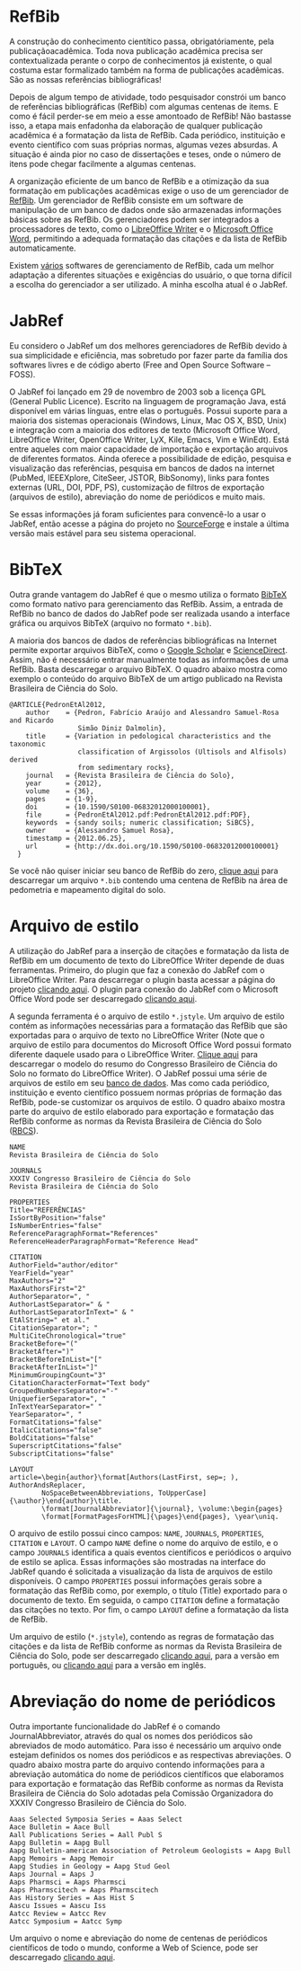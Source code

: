RefBib
======

A construção do conhecimento cientítico passa, obrigatóriamente, pela publicaçãoacadêmica. Toda nova publicação acadêmica precisa ser contextualizada perante o corpo de conhecimentos já existente, o qual costuma estar formalizado também na forma de publicações acadêmicas. São as nossas referências bibliográficas!

Depois de algum tempo de atividade, todo pesquisador constrói um banco de referências bibliográficas (RefBib) com algumas centenas de items. E como é fácil perder-se em meio a esse amontoado de RefBib! Não bastasse isso, a etapa mais enfadonha da elaboração de qualquer publicação acadêmica é a formatação da lista de RefBib. Cada periódico, instituição e evento científico com suas próprias normas, algumas vezes absurdas. A situação é ainda pior no caso de dissertações e teses, onde o número de itens pode chegar facilmente a algumas centenas.

A organização eficiente de um banco de RefBib e a otimização da sua formatação em publicações acadêmicas exige o uso de um gerenciador de [RefBib](pt.wikipedia.org/wiki/Gerenciador_de_refer%C3%AAncias_bibliogr%C3%A1ficas). Um gerenciador de RefBib consiste em um software de manipulação de um banco de dados onde são armazenadas informações básicas sobre as RefBib. Os gerenciadores podem ser integrados a processadores de texto, como o [LibreOffice Writer](http://pt-br.libreoffice.org/) e o [Microsoft Office Word](http://office.microsoft.com/pt-br/), permitindo a adequada formatação das citações e da lista de RefBib automaticamente. 

Existem [vários](http://en.wikipedia.org/wiki/Comparison_of_reference_management_software) softwares de gerenciamento de RefBib, cada um melhor adaptação a diferentes situações e exigências do usuário, o que torna difícil a escolha do gerenciador a ser utilizado. A minha escolha atual é o JabRef.

# JabRef

Eu considero o JabRef um dos melhores gerenciadores de RefBib devido à sua simplicidade e eficiência, mas sobretudo por fazer parte da família dos softwares livres e de código aberto (Free and Open Source Software – FOSS).

O JabRef foi lançado em 29 de novembro de 2003 sob a licença GPL (General Public Licence). Escrito na linguagem de programação Java, está disponível em várias línguas, entre elas o português. Possui suporte para a maioria dos sistemas operacionais (Windows, Linux, Mac OS X, BSD, Unix) e integração com a maioria dos editores de texto (Microsoft Office Word, LibreOffice Writer, OpenOffice Writer, LyX, Kile, Emacs, Vim e WinEdt). Está entre aqueles com maior capacidade de importação e exportação arquivos de diferentes formatos. Ainda oferece a possibilidade de edição, pesquisa e visualização das referências, pesquisa em bancos de dados na internet (PubMed, IEEEXplore, CiteSeer, JSTOR, BibSonomy), links para fontes externas (URL, DOI, PDF, PS), customização de filtros de exportação (arquivos de estilo), abreviação do nome de periódicos e muito mais.

Se essas informações já foram suficientes para convencê-lo a usar o JabRef, então acesse a página do projeto no [SourceForge](http://sourceforge.net/projects/jabref/files/jabref/) e instale a última versão mais estável para seu sistema operacional.

# BibTeX

Outra grande vantagem do JabRef é que o mesmo utiliza o formato [BibTeX](http://pt.wikipedia.org/wiki/Bibtex) como formato nativo para gerenciamento das RefBib. Assim, a entrada de RefBib no banco de dados do JabRef pode ser realizada usando a interface gráfica ou arquivos BibTeX (arquivo no formato `*.bib`).

A maioria dos bancos de dados de referências bibliográficas na Internet permite exportar arquivos BibTeX, como o [Google Scholar](scholar.google.com.br) e [ScienceDirect](http://www.sciencedirect.com/). Assim, não é necessário entrar manualmente todas as informações de uma RefBib. Basta descarregar o arquivo BibTeX. O quadro abaixo mostra como exemplo o conteúdo do arquivo BibTeX de um artigo publicado na Revista Brasileira de Ciência do Solo.

```
@ARTICLE{PedronEtAl2012,
    author    = {Pedron, Fabrício Araújo and Alessandro Samuel-Rosa and Ricardo
                 Simão Diniz Dalmolin},
    title     = {Variation in pedological characteristics and the taxonomic
                 classification of Argissolos (Ultisols and Alfisols) derived
                 from sedimentary rocks},
    journal   = {Revista Brasileira de Ciência do Solo},
    year      = {2012},
    volume    = {36},
    pages     = {1-9},
    doi       = {10.1590/S0100-06832012000100001},
    file      = {PedronEtAl2012.pdf:PedronEtAl2012.pdf:PDF},
    keywords  = {sandy soils; numeric classification; SiBCS},
    owner     = {Alessandro Samuel Rosa},
    timestamp = {2012.06.25},
    url       = {http://dx.doi.org/10.1590/S0100-06832012000100001}
  }
```

Se você não quiser iniciar seu banco de RefBib do zero, [clique aqui](database.bib) para descarregar um arquivo `*.bib` contendo uma centena de RefBib na área de pedometria e mapeamento digital do solo.

# Arquivo de estilo

A utilização do JabRef para a inserção de citações e formatação da lista de RefBib em um documento de texto do LibreOffice Writer depende de duas ferramentas. Primeiro, do plugin que faz a conexão do JabRef com o LibreOffice Writer. Para descarregar o plugin basta acessar a página do projeto [clicando aqui](http://jabref.sourceforge.net/OOPlugin-jabref.php). O plugin para conexão do JabRef com o Microsoft Office Word pode ser descarregado [clicando aqui](http://www.ee.ic.ac.uk/hp/staff/dmb/perl/index.html).

A segunda ferramenta é o arquivo de estilo `*.jstyle`. Um arquivo de estilo contém as informações necessárias para a formatação das RefBib que são exportadas para o arquivo de texto no LibreOffice Writer (Note que o arquivo de estilo para documentos do Microsoft Office Word possui formato diferente daquele usado para o LibreOffice Writer. [Clique aqui](https://docs.google.com/file/d/0B7xsLbrOA23oMndPR0lSdXl2Y0k/edit?usp=sharing) para descarregar o modelo do resumo do Congresso Brasileiro de Ciência do Solo no formato do LibreOffice Writer). O JabRef possui uma série de arquivos de estilo em seu [banco de dados](https://docs.google.com/file/d/0B7xsLbrOA23oMndPR0lSdXl2Y0k/edit?usp=sharing). Mas como cada periódico, instituição e evento científico possuem normas próprias de formação das RefBib, pode-se customizar os arquivos de estilo. O quadro abaixo mostra parte do arquivo de estilo elaborado para exportação e formatação das RefBib conforme as normas da Revista Brasileira de Ciência do Solo ([RBCS](http://www.sbcs.org.br/revista/a-revista/)).

```
NAME
Revista Brasileira de Ciência do Solo

JOURNALS
XXXIV Congresso Brasileiro de Ciência do Solo
Revista Brasileira de Ciência do Solo

PROPERTIES
Title="REFERÊNCIAS"
IsSortByPosition="false"
IsNumberEntries="false"
ReferenceParagraphFormat="References"
ReferenceHeaderParagraphFormat="Reference Head"

CITATION
AuthorField="author/editor"
YearField="year"
MaxAuthors="2"
MaxAuthorsFirst="2"
AuthorSeparator=", "
AuthorLastSeparator=" & "
AuthorLastSeparatorInText=" & "
EtAlString=" et al."
CitationSeparator="; "
MultiCiteChronological="true"
BracketBefore="("
BracketAfter=")"
BracketBeforeInList="["
BracketAfterInList="]"
MinimumGroupingCount="3"
CitationCharacterFormat="Text body"
GroupedNumbersSeparator="-"
UniquefierSeparator=", "
InTextYearSeparator=" "
YearSeparator=", "
FormatCitations="false"
ItalicCitations="false"
BoldCitations="false"
SuperscriptCitations="false"
SubscriptCitations="false"

LAYOUT
article=\begin{author}\format[Authors(LastFirst, sep=; ), AuthorAndsReplacer,
        NoSpaceBetweenAbbreviations, ToUpperCase]{\author}\end{author}\title.
        \format[JournalAbbreviator]{\journal}, \volume:\begin{pages}
        \format[FormatPagesForHTML]{\pages}\end{pages}, \year\uniq.
```

O arquivo de estilo possui cinco campos: `NAME`, `JOURNALS`, `PROPERTIES`, `CITATION` e `LAYOUT`. O campo `NAME` define o nome do arquivo de estilo, e o campo `JOURNALS` identifica a quais eventos científicos e periódicos o arquivo de estilo se aplica. Essas informações são mostradas na interface do JabRef quando é solicitada a visualização da lista de arquivos de estilo disponíveis. O campo `PROPERTIES` possui informações gerais sobre a formatação das RefBib como, por exemplo, o título (Title) exportado para o documento de texto. Em seguida, o campo `CITATION` define a formatação das citações no texto. Por fim, o campo `LAYOUT` define a formatação da lista de RefBib.

Um arquivo de estilo (`*.jstyle`), contendo as regras de formatação das citações e da lista de RefBib conforme as normas da Revista Brasileira de Ciência do Solo, pode ser descarregado [clicando aqui](https://docs.google.com/file/d/0B7xsLbrOA23oLWs3Wm1ERnNzUk0/edit?usp=sharing), para a versão em português, ou [clicando aqui](https://docs.google.com/file/d/0B7xsLbrOA23oZk5lVU5SUlRVMXM/edit?usp=sharing) para a versão em inglês.

# Abreviação do nome de periódicos

Outra importante funcionalidade do JabRef é o comando JournalAbbreviator, através do qual os nomes dos periódicos são abreviados de modo automático. Para isso é necessário um arquivo onde estejam definidos os nomes dos periódicos e as respectivas abreviações. O quadro abaixo mostra parte do arquivo contendo informações para a abreviação automática do nome de periódicos científicos que elaboramos para exportação e formatação das RefBib conforme as normas da Revista Brasileira de Ciência do Solo adotadas pela Comissão Organizadora do XXXIV Congresso Brasileiro de Ciência do Solo.

```
Aaas Selected Symposia Series = Aaas Select
Aace Bulletin = Aace Bull
Aall Publications Series = Aall Publ S
Aapg Bulletin = Aapg Bull
Aapg Bulletin-american Association of Petroleum Geologists = Aapg Bull
Aapg Memoirs = Aapg Memoir
Aapg Studies in Geology = Aapg Stud Geol
Aaps Journal = Aaps J
Aaps Pharmsci = Aaps Pharmsci
Aaps Pharmscitech = Aaps Pharmscitech
Aas History Series = Aas Hist S
Aascu Issues = Aascu Iss
Aatcc Review = Aatcc Rev
Aatcc Symposium = Aatcc Symp
```

Um arquivo o nome e abreviação do nome de centenas de periódicos científicos de todo o mundo, conforme a Web of Science, pode ser descarregado [clicando aqui](https://docs.google.com/file/d/0B7xsLbrOA23obFBhWGkzWVlkb1k/edit?usp=sharing).
